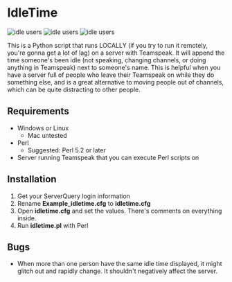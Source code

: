 # IdleTime
![idle users](https://i.imgur.com/ZMu0eDN.png) ![idle users](https://i.imgur.com/ivxrRcY.png) ![idle users](http://i.imgur.com/qgLOGLD.png)

This is a Python script that runs LOCALLY (if you try to run it remotely, you're gonna get a lot of lag) on a server with Teamspeak. It will append the time someone's been idle (not speaking, changing channels, or doing anything in Teamspeak) next to someone's name. This is helpful when you have a server full of people who leave their Teamspeak on while they do something else, and is a great alternative to moving people out of channels, which can be quite distracting to other people.

## Requirements

* Windows or Linux
	* Mac untested
* Perl
	* Suggested: Perl 5.2 or later
* Server running Teamspeak that you can execute Perl scripts on


## Installation

1. Get your ServerQuery login information
2. Rename **Example_idletime.cfg** to **idletime.cfg**
3. Open **idletime.cfg** and set the values. There's comments on everything inside.
4. Run **idletime.pl** with Perl

## Bugs

* When more than one person have the same idle time displayed, it might glitch out and rapidly change. It shouldn't negatively affect the server.